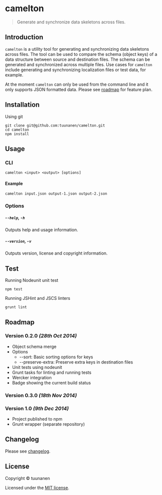 camelton
========

> Generate and synchronize data skeletons across files.

## Introduction
`camelton` is a utility tool for generating and synchronizing data skeletons
across files. The tool can be used to compare the schema (object keys) of a data
structure between source and destination files. The schema can be generated and
synchronized across multiple files. Use cases for `camelton` include generating
and synchronizing localization files or test data, for example.

At the moment `camelton` can only be used from the command line and it only
supports JSON formatted data. Please see
[roadmap](https://github.com/tuunanen/camelton#roadmap) for feature plan.

## Installation

Using git

```
git clone git@github.com:tuunanen/camelton.git
cd camelton
npm install
```

## Usage

### CLI

```
camelton <input> <output> [options]
```

#### Example

```
camelton input.json output-1.json output-2.json
```

### Options

##### `--help`, `-h`

Outputs help and usage information.

##### `--version`, `-v`

Outputs version, license and copyright information.

## Test

Running Nodeunit unit test

```
npm test
```

Running JSHint and JSCS linters

```
grunt lint
```

## Roadmap

### Version 0.2.0 _(28th Oct 2014)_
* Object schema merge
* Options
  * --sort: Basic sorting options for keys
  * --preserve-extra: Preserve extra keys in destination files
* Unit tests using nodeunit
* Grunt tasks for linting and running tests
* Wercker integration
* Badge showing the current build status

### Version 0.3.0 _(18th Nov 2014)_

### Version 1.0 _(9th Dec 2014)_
* Project published to npm
* Grunt wrapper (separate repository)

## Changelog

Please see [changelog](https://github.com/tuunanen/camelton/blob/master/CHANGELOG.md).

## License

Copyright &copy; tuunanen

Licensed under the [MIT license](https://github.com/tuunanen/camelton/blob/master/LICENSE).
